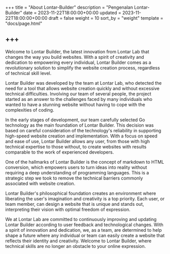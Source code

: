 +++
title = "About Lontar-Builder"
description = "Pengenalan Lontar-Builder"
date = 2023-11-22T18:00:00+00:00
updated = 2023-11-22T18:00:00+00:00
draft = false
weight = 10 
sort_by = "weight"
template = "docs/page.html"

+++
---

Welcome to Lontar Builder, the latest innovation from Lontar Lab that changes the way you build websites. With a spirit of creativity and dedication to empowering every individual, Lontar Builder comes as a revolutionary solution to simplify the website creation process, regardless of technical skill level.

Lontar Builder was developed by the team at Lontar Lab, who detected the need for a tool that allows website creation quickly and without excessive technical difficulties. Involving our team of several people, the project started as an answer to the challenges faced by many individuals who wanted to have a stunning website without having to cope with the complexities of coding.

In the early stages of development, our team carefully selected Go technology as the main foundation of Lontar Builder. This decision was based on careful consideration of the technology's reliability in supporting high-speed website creation and implementation. With a focus on speed and ease of use, Lontar Builder allows any user, from those with high technical expertise to those without, to create websites with results comparable to the work of experienced developers.

One of the hallmarks of Lontar Builder is the concept of markdown to HTML conversion, which empowers users to turn ideas into reality without requiring a deep understanding of programming languages. This is a strategic step we took to remove the technical barriers commonly associated with website creation.

Lontar Builder's philosophical foundation creates an environment where liberating the user's imagination and creativity is a top priority. Each user, or team member, can design a website that is unique and stands out, interpreting their vision with optimal freedom of expression.

We at Lontar Lab are committed to continuously improving and updating Lontar Builder according to user feedback and technological changes. With a spirit of innovation and dedication, we, as a team, are determined to help shape a future where any individual or team can easily create a website that reflects their identity and creativity. Welcome to Lontar Builder, where technical skills are no longer an obstacle to your online expression.



